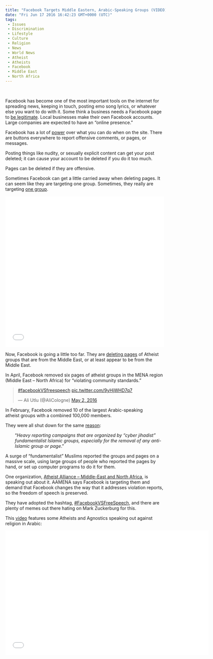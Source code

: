 ```yaml
---
title: "Facebook Targets Middle Eastern, Arabic-Speaking Groups (VIDEO)"
date: "Fri Jun 17 2016 16:42:23 GMT+0000 (UTC)"
tags: 
 - Issues
 - Discrimination
 - Lifestyle
 - Culture
 - Religion
 - News
 - World News
 - Atheist
 - Atheists
 - Facebook
 - Middle East
 - North Africa
---
```

<p><!--OffDef--><br>
<!--Ads1--></p><p>Facebook has become one of the most important tools on the internet for spreading news, keeping in touch, posting emo song lyrics, or&#xA0;whatever else you want to do with it. Some think a business needs a Facebook page to <a href="https://blog.kissmetrics.com/should-you-delete-facebook/" onclick="__gaTracker(&apos;send&apos;, &apos;event&apos;, &apos;outbound-article&apos;, &apos;https://blog.kissmetrics.com/should-you-delete-facebook/&apos;, &apos;be legitimate&apos;);">be legitimate</a>. Local businesses make their own Facebook accounts. Large companies are expected to have an &#x201C;online presence.&#x201D;</p><p>Facebook has a lot of <a href="https://consumerist.com/2009/02/15/facebooks-new-terms-of-service-we-can-do-anything-we-want-with-your-content-forever/" onclick="__gaTracker(&apos;send&apos;, &apos;event&apos;, &apos;outbound-article&apos;, &apos;https://consumerist.com/2009/02/15/facebooks-new-terms-of-service-we-can-do-anything-we-want-with-your-content-forever/&apos;, &apos;power&apos;);">power</a> over what you can do when on the site. There are buttons everywhere to report offensive comments, or pages, or messages.</p><p>Posting things like nudity, or sexually explicit content can get your post deleted; it can cause your account to be deleted if you do it too much.</p><p>Pages can be deleted if they are offensive.</p><p>Sometimes Facebook can get a little carried away when deleting pages. It can seem like they are targeting one group. Sometimes, they really are targeting <a href="http://controversialtimes.com/issues/constitutional-rights/facebook-deletes-hundreds-of-pro-gun-pages-without-notice/" onclick="__gaTracker(&apos;send&apos;, &apos;event&apos;, &apos;outbound-article&apos;, &apos;http://controversialtimes.com/issues/constitutional-rights/facebook-deletes-hundreds-of-pro-gun-pages-without-notice/&apos;, &apos;one group&apos;);">one group</a>.</p><p><iframe style="border: none; overflow: hidden;" src="//www.facebook.com/plugins/post.php?href=https%3A%2F%2Fwww.facebook.com%2FAtheistAllianceMENA%2Fposts%2F612567008895431%3A0&amp;width=500" width="500" height="473" frameborder="0" scrolling="no"></iframe></p><p style="text-align: left;">Now, Facebook is going a little too far. They are <a href="https://www.the-newshub.com/international/facebook-facing-heavy-criticism-after-removing-major-atheist-pages" onclick="__gaTracker(&apos;send&apos;, &apos;event&apos;, &apos;outbound-article&apos;, &apos;https://www.the-newshub.com/international/facebook-facing-heavy-criticism-after-removing-major-atheist-pages&apos;, &apos;deleting pages&apos;);">deleting pages</a> of Atheist groups that are from the Middle East, or at least appear to be from the Middle East.</p><p>In April, Facebook removed six pages of atheist groups in the MENA region (Middle East &#x2013; North Africa) for &#x201C;violating community standards.&#x201D;</p><blockquote class="twitter-tweet" data-width="500"><p lang="und" dir="ltr"><a href="https://twitter.com/hashtag/facebookVSfreespeech?src=hash" onclick="__gaTracker(&apos;send&apos;, &apos;event&apos;, &apos;outbound-article&apos;, &apos;https://twitter.com/hashtag/facebookVSfreespeech?src=hash&apos;, &apos;#facebookVSfreespeech&apos;);">#facebookVSfreespeech</a> <a href="https://t.co/9yHjWHD7q7" onclick="__gaTracker(&apos;send&apos;, &apos;event&apos;, &apos;outbound-article&apos;, &apos;https://t.co/9yHjWHD7q7&apos;, &apos;pic.twitter.com/9yHjWHD7q7&apos;);">pic.twitter.com/9yHjWHD7q7</a></p>
<p>&#x2014; Ali Utlu (@AliCologne) <a href="https://twitter.com/AliCologne/status/727122839954948097" onclick="__gaTracker(&apos;send&apos;, &apos;event&apos;, &apos;outbound-article&apos;, &apos;https://twitter.com/AliCologne/status/727122839954948097&apos;, &apos;May 2, 2016&apos;);">May 2, 2016</a></p></blockquote><p><script async src="//platform.twitter.com/widgets.js" charset="utf-8"></script></p><p>In February, Facebook removed 10 of the largest Arabic-speaking atheist&#xA0;groups with a combined 100,000 members.</p><p>They were all shut down for the same <a href="https://www.the-newshub.com/international/facebook-facing-heavy-criticism-after-removing-major-atheist-pages" onclick="__gaTracker(&apos;send&apos;, &apos;event&apos;, &apos;outbound-article&apos;, &apos;https://www.the-newshub.com/international/facebook-facing-heavy-criticism-after-removing-major-atheist-pages&apos;, &apos;reason&apos;);">reason</a>:</p><p style="padding-left: 30px;">&#x201C;<em>Heavy reporting campaigns that are organized by &#x201C;cyber jihadist&#x201D; fundamentalist Islamic groups, especially for the removal of any anti-Islamic group or page</em>.&#x201D;</p><p>A&#xA0;surge of &#x201C;fundamentalist&#x201D; Muslims reported the groups and pages on a massive scale, using large groups of people who&#xA0;reported the pages by hand, or set up computer programs to do it for them.</p><p><!--Ads2--></p><p>One organization, <a href="https://www.facebook.com/AtheistAllianceMENA" onclick="__gaTracker(&apos;send&apos;, &apos;event&apos;, &apos;outbound-article&apos;, &apos;https://www.facebook.com/AtheistAllianceMENA&apos;, &apos;Atheist Alliance - Middle-East and North Africa&apos;);">Atheist Alliance &#x2013; Middle-East and North Africa</a>, is speaking out about it. AAMENA says Facebook is targeting them and demand that Facebook changes&#xA0;the way that it addresses violation reports, so the freedom of speech is preserved.</p><p>They have adopted the hashtag, <a href="https://twitter.com/search?q=%23FacebookVSFreeSpeech" onclick="__gaTracker(&apos;send&apos;, &apos;event&apos;, &apos;outbound-article&apos;, &apos;https://twitter.com/search?q=%23FacebookVSFreeSpeech&apos;, &apos;#FacebookVSFreeSpeech&apos;);">#FacebookVSFreeSpeech</a>, and there are plenty of memes out there hating on Mark Zuckerburg for this.</p><p>This <a href="https://youtu.be/B1a3J3LQhUs" onclick="__gaTracker(&apos;send&apos;, &apos;event&apos;, &apos;outbound-article&apos;, &apos;https://youtu.be/B1a3J3LQhUs&apos;, &apos;video&apos;);">video</a> features some Atheists and Agnostics speaking out against religion in Arabic:</p><p><span class="embed-youtube" style="text-align:center; display: block;"><iframe class="youtube-player" type="text/html" width="640" height="390" src="//www.youtube.com/embed/B1a3J3LQhUs?version=3&amp;rel=1&amp;fs=1&amp;autohide=2&amp;showsearch=0&amp;showinfo=1&amp;iv_load_policy=1&amp;wmode=transparent" allowfullscreen="true" style="border:0;"></iframe></span></p>